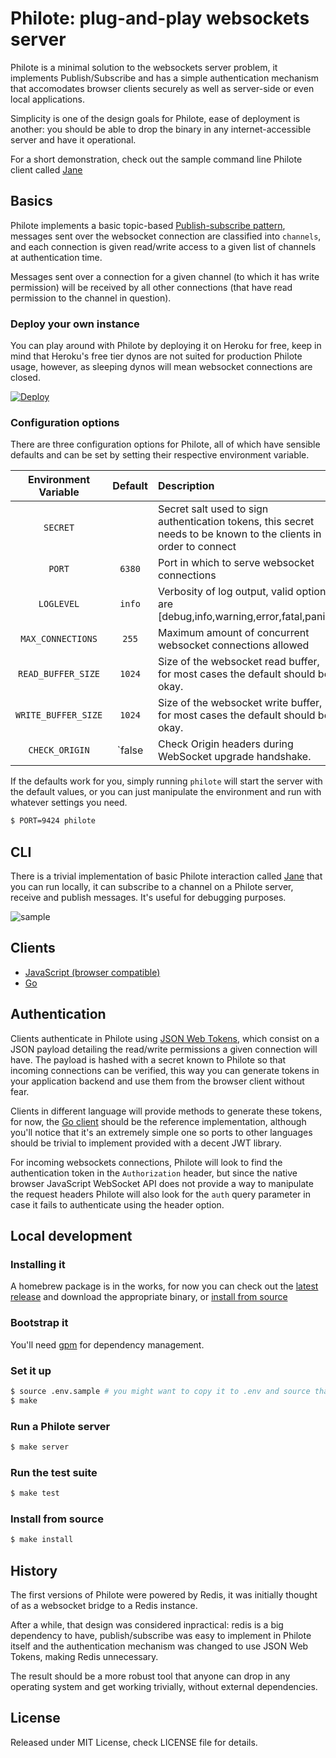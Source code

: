 # Philote:  plug-and-play websockets server

Philote is a minimal solution to the websockets server problem, it implements Publish/Subscribe and has a simple authentication mechanism that accomodates browser clients securely as well as server-side or even local applications.

Simplicity is one of the design goals for Philote, ease of deployment is another: you should be able to drop the binary in any internet-accessible server and have it operational.

For a short demonstration, check out the sample command line Philote client called [Jane](#cli)

## Basics

Philote implements a basic topic-based [Publish-subscribe pattern](https://en.wikipedia.org/wiki/Publish%E2%80%93subscribe_pattern), messages sent over the websocket connection are classified into `channels`, and each connection is given read/write access to a given list of channels at authentication time.

Messages sent over a connection for a given channel (to which it has write permission) will be received by all other connections (that have read permission to the channel in question).

### Deploy your own instance

You can play around with Philote by deploying it on Heroku for free, keep in mind that Heroku's free tier dynos are not suited for production Philote usage, however, as sleeping dynos will mean websocket connections are closed.

[![Deploy](https://www.herokucdn.com/deploy/button.svg)](https://heroku.com/deploy)

### Configuration options

There are three configuration options for Philote, all of which have sensible defaults and can be set by setting their respective environment variable.

| Environment Variable    | Default                   | Description                                                                                                        |
|:-----------------------:|:-------------------------:|:-------------------------------------------------------------------------------------------------------------------|
| `SECRET`                | ` `                       | Secret salt used to sign authentication tokens, this secret needs to be known to the clients in order to connect   |
| `PORT`                  | `6380`                    | Port in which to serve websocket connections                                                                       |
| `LOGLEVEL`              | `info`                    | Verbosity of log output, valid options are [debug,info,warning,error,fatal,panic]                                  |
| `MAX_CONNECTIONS`       | `255`                     | Maximum amount of concurrent websocket connections allowed                                                         |
| `READ_BUFFER_SIZE`      | `1024`                    | Size of the websocket read buffer, for most cases the default should be okay.                                      |
| `WRITE_BUFFER_SIZE`     | `1024`                    | Size of the websocket write buffer, for most cases the default should be okay.                                     |
| `CHECK_ORIGIN`          | `false                    | Check Origin headers during WebSocket upgrade handshake.                                                           |

If the defaults work for you, simply running `philote` will start the server with the default values, or you can just manipulate the environment and run with whatever settings you need.

```bash
$ PORT=9424 philote
```

## CLI

There is a trivial implementation of basic Philote interaction called [Jane](https://github.com/pote/jane) that you can run locally, it can subscribe to a channel on a Philote server, receive and publish messages. It's useful for debugging purposes.

![sample](https://stuff.pote.io/Screen-Recording-2017-05-16-15-50-30-5ivJp0cbze.gif)

## Clients

* [JavaScript (browser compatible)](https://github.com/13Floor/philote-js)
* [Go](https://github.com/pote/philote-go)

## Authentication

Clients authenticate in Philote using [JSON Web Tokens](https://jwt.io), which consist on a JSON payload detailing the read/write permissions a given connection will have. The payload is hashed with a secret known to Philote so that incoming connections can be verified, this way you can generate tokens in your application backend and use them from the browser client without fear.

Clients in different language will provide methods to generate these tokens, for now, the [Go client](https://github.com/pote/philote-go/blob/master/token.go) should be the reference implementation, although you'll notice that it's an extremely simple one so ports to other languages should be trivial to implement provided with a decent JWT library.

For incoming websockets connections, Philote will look to find the authentication token in the `Authorization` header, but since the native browser JavaScript WebSocket API does not provide a way to manipulate the request headers Philote will also look for the `auth` query parameter in case it fails to authenticate using the header option.

## Local development

### Installing it

A homebrew package is in the works, for now you can check out the [latest release](https://github.com/pote/philote/releases) and download the appropriate binary, or [install from source](#install-from-source)

### Bootstrap it

You'll need [gpm](https://github.com/pote/gpm) for dependency management.

### Set it up

``` bash
$ source .env.sample # you might want to copy it to .env and source that instead if you plan on changing the settings.
$ make
```

### Run a Philote server

```bash
$ make server
```

### Run the test suite

```bash
$ make test
```

### Install from source

```bash
$ make install
```

## History

The first versions of Philote were powered by Redis, it was initially thought of as a websocket bridge to a Redis instance.

After a while, that design was considered inpractical: redis is a big dependency to have, publish/subscribe was easy to implement in Philote itself and the authentication mechanism was changed to use JSON Web Tokens, making Redis unnecessary.

The result should be a more robust tool that anyone can drop in any operating system and get working trivially, without external dependencies.

## License

Released under MIT License, check LICENSE file for details.
